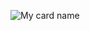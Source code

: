 ![My card name](https://cardivo.vercel.app/api?name=Riswanda%20N.S&description=%20I%27m%20a%20Full%20Stack%20%20Developer%20and%20CEO%20at%20RD%20Creative%20Studio&image=https://avatars.githubusercontent.com/u/113878273?v=4&backgroundColor=%23ecf0f1&instagram=riswanda_ns&linkedin=Riswanda%20Noor%20Saputra&github=riswanda21&twitter=riswanda_ns&pattern=leaf&colorPattern=%23eaeaea)
